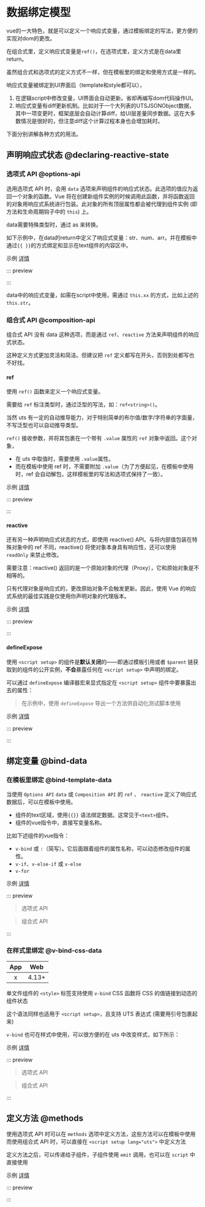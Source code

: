 # 数据绑定模型

vue的一大特色，就是可以定义一个响应式变量，通过模板绑定的写法，更方便的实现对dom的更改。

在组合式里，定义响应式变量是`ref()`，在选项式里，定义方式是在data里return。

虽然组合式和选项式的定义方式不一样，但在模板里的绑定和使用方式是一样的。

响应式变量被绑定到UI界面后（template和style都可以），
1. 在逻辑script中修改变量，UI界面会自动更新。省却再编写dom代码操作UI。
2. 响应式变量有diff更新机制。比如对于一个大列表的UTSJSONObject数据，其中一项变更时，框架底层会自动计算diff，给UI层差量同步数据。这在大多数情况是很好的，但注意diff这个计算过程本身也会增加耗时。

下面分别讲解各种方式的用法。

## 声明响应式状态 @declaring-reactive-state

### 选项式 API @options-api

选用选项式 API 时，会用 `data` 选项来声明组件的响应式状态。此选项的值应为返回一个对象的函数。Vue 将在创建新组件实例的时候调用此函数，并将函数返回的对象用响应式系统进行包装。此对象的所有顶层属性都会被代理到组件实例 (即方法和生命周期钩子中的 `this`) 上。

data需要特殊类型时，通过 as 来转换。

如下示例中，在data的return中定义了响应式变量：str、num、arr。并在模板中通过`{{ }}`的方式绑定和显示在text组件的内容区中。

示例 [详情](<!-- VUEJSON.E_component-instance.data_data-options.gitUrl -->)

::: preview <!-- VUEJSON.E_component-instance.data_data-options.webUrl -->
<!-- VUEJSON.E_component-instance.data_data-options.code -->
:::

data中的响应式变量，如需在script中使用，需通过 `this.xx` 的方式，比如上述的`this.str`。

### 组合式 API @composition-api

组合式 API 没有 data 这种选项，而是通过 `ref`、`reactive` 方法来声明组件的响应式状态。

这种定义方式更加灵活和简洁。但建议把 `ref` 定义都写在开头，否则到处都写也不好找。

#### ref

使用 `ref()` 函数来定义一个响应式变量。

需要给 `ref` 标注类型时，通过泛型的写法，如：`ref<string>()`。

当然 uts 有一定的自动推导能力，对于特别简单的布尔值/数字/字符串的字面量，不写泛型也可以自动推导类型。

`ref()` 接收参数，并将其包裹在一个带有 `.value` 属性的 `ref` 对象中返回。这个对象，

- 在 uts 中取值时，需要使用 `.value`属性。
- 而在模板中使用 ref 时，不需要附加 `.value`（为了方便起见，在模板中使用时，ref 会自动解包，这样模板里的写法和选项式保持了一致）。

示例 [详情](<!-- VUEJSON.E_reactivity.core_ref_ref.gitUrl -->)

::: preview <!-- VUEJSON.E_reactivity.core_ref_ref.webUrl -->
<!-- VUEJSON.E_reactivity.core_ref_ref.code -->
:::

#### reactive

还有另一种声明响应式状态的方式，即使用 reactive() API。与将内部值包装在特殊对象中的 ref 不同，reactive() 将使对象本身具有响应性，还可以使用 `readOnly` 来禁止修改。

需要注意：reactive() 返回的是一个原始对象的代理（Proxy），它和原始对象是不相等的。

只有代理对象是响应式的，更改原始对象不会触发更新。因此，使用 Vue 的响应式系统的最佳实践是仅使用你声明对象的代理版本。

示例 [详情](<!-- VUEJSON.E_reactivity.core_readonly_readonly.gitUrl -->)

::: preview <!-- VUEJSON.E_reactivity.core_readonly_readonly.webUrl -->
<!-- VUEJSON.E_reactivity.core_readonly_readonly.code -->
:::

#### defineExpose

使用 `<script setup>` 的组件是**默认关闭**的——即通过模板引用或者 `$parent` 链获取到的组件的公开实例，**不会**暴露任何在 `<script setup>` 中声明的绑定。

可以通过 `defineExpose` 编译器宏来显式指定在 `<script setup>` 组件中要暴露出去的属性：

> 在示例中，使用 `defineExpose` 导出一个方法供自动化测试脚本使用

示例 [详情](<!-- VUEJSON.E_component-instance.define-expose_define-expose.gitUrl -->)

::: preview <!-- VUEJSON.E_component-instance.define-expose_define-expose.webUrl -->
<!-- VUEJSON.E_component-instance.define-expose_define-expose.code -->
:::

## 绑定变量 @bind-data

### 在模板里绑定 @bind-template-data

当使用 `Options API` `data` 或 `Composition API` 的 `ref` 、 `reactive` 定义了响应式数据后，可以在模板中使用。

- 组件的text区域，使用`{{}}` 语法绑定数据。这常见于`<text>`组件。
- 组件的vue指令中，直接写变量名称。

比如下述组件的vue指令：

- `v-bind` 或 `:`（简写）。它后面跟着组件的属性名称，可以动态修改组件的属性。
- `v-if`、`v-else-if` 或 `v-else`
- `v-for`

示例 [详情](<!-- VUEJSON.E_built-in.special-elements_template_template-options.gitUrl -->)

::: preview <!-- VUEJSON.E_built-in.special-elements_template_template-options.webUrl -->

> 选项式 API
<!-- VUEJSON.E_built-in.special-elements_template_template-options.code -->

> 组合式 API
<!-- VUEJSON.E_built-in.special-elements_template_template-composition.code -->
:::

### 在样式里绑定 @v-bind-css-data

|App|Web|
|:-:|:-:|
|x  |4.13+  |

单文件组件的 `<style>` 标签支持使用 `v-bind` CSS 函数将 CSS 的值链接到动态的组件状态

这个语法同样也适用于 `<script setup>`，且支持 UTS 表达式 (需要用引号包裹起来)

`v-bind` 也可在样式中使用，可以很方便的在 uts 中改变样式，如下所示：

示例 [详情](<!-- VUEJSON.E_directive.v-bind_v-bind-options.gitUrl -->)

::: preview <!-- VUEJSON.E_directive.v-bind_v-bind-options.webUrl -->

> 选项式 API
<!-- VUEJSON.E_directive.v-bind_v-bind-options.code -->

> 组合式 API
<!-- VUEJSON.E_directive.v-bind_v-bind-composition.code -->
:::

## 定义方法 @methods

使用选项式 API 时可以在 `methods` 选项中定义方法，这些方法可以在模板中使用\
而使用组合式 API 时，可以直接在 `<script setup lang="uts">` 中定义方法

定义方法之后，可以传递给子组件，子组件使用 `emit` 调用，也可以在 `script` 中直接使用

示例 [详情](<!-- VUEJSON.E_reactivity.core_ref_ref.gitUrl -->)

::: preview <!-- VUEJSON.E_reactivity.core_ref_ref.webUrl -->
<!-- VUEJSON.E_reactivity.core_ref_ref.code -->
:::
